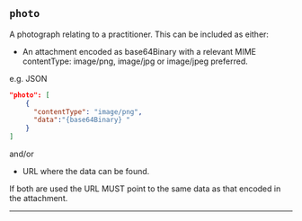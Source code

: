 ## `photo`

A photograph relating to a practitioner. This can be included as either:

- An attachment encoded as base64Binary with a relevant MIME contentType: image/png, image/jpg or image/jpeg preferred.

e.g.
JSON 
``` json
"photo": [
    {
      "contentType": "image/png",
      "data":"{base64Binary} "
    }
]
```

and/or

- URL where the data can be found.

If both are used the URL MUST point to the same data as that encoded in the attachment.

---
